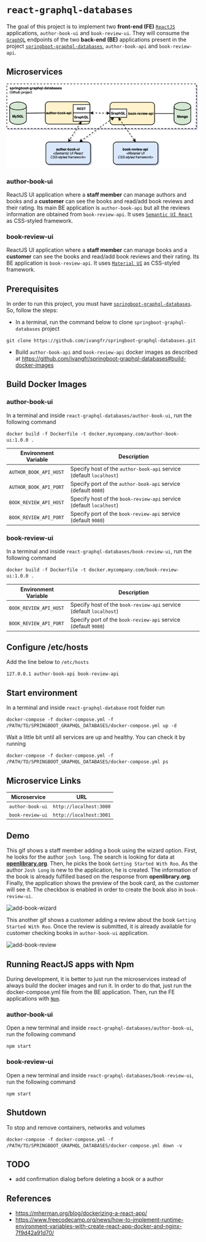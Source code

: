 # `react-graphql-databases`

The goal of this project is to implement two **front-end (FE)** [`ReactJS`](https://reactjs.org/) applications, `author-book-ui` and `book-review-ui`. They will consume the [`GraphQL`](https://graphql.org/) endpoints of the two **back-end (BE)** applications present in the project [`springboot-graphql-databases`](https://github.com/ivangfr/springboot-graphql-databases), `author-book-api` and `book-review-api`.

## Microservices

![project-diagram](images/project-diagram-FE.png)

### author-book-ui

ReactJS UI application where a **staff member** can manage authors and books and a **customer** can see the books and read/add book reviews and their rating. Its main BE application is `author-book-api` but all the reviews information are obtained from `book-review-api`. It uses [`Semantic UI React`](https://react.semantic-ui.com/) as CSS-styled framework.

### book-review-ui

ReactJS UI application where a **staff member** can manage books and a **customer** can see the books and read/add book reviews and their rating. Its BE application is `book-review-api`. It uses [`Material UI`](https://material-ui.com/) as CSS-styled framework. 

## Prerequisites

In order to run this project, you must have [`springboot-graphql-databases`](https://github.com/ivangfr/springboot-graphql-databases). So, follow the steps:

- In a terminal, run the command below to clone `springboot-graphql-databases` project
```
git clone https://github.com/ivangfr/springboot-graphql-databases.git
```

- Build `author-book-api` and `book-review-api` docker images as described at https://github.com/ivangfr/springboot-graphql-databases#build-docker-images

## Build Docker Images

### author-book-ui

In a terminal and inside `react-graphql-databases/author-book-ui`, run the following command
```
docker build -f Dockerfile -t docker.mycompany.com/author-book-ui:1.0.0 .
```

| Environment Variable   | Description                                                         |
| ---------------------- | ------------------------------------------------------------------- |
| `AUTHOR_BOOK_API_HOST` | Specify host of the `author-book-api` service (default `localhost`) |
| `AUTHOR_BOOK_API_PORT` | Specify port of the `author-book-api` service (default `8080`)      |
| `BOOK_REVIEW_API_HOST` | Specify host of the `book-review-api` service (default `localhost`) |
| `BOOK_REVIEW_API_PORT` | Specify port of the `book-review-api` service (default `9080`)      |

### book-review-ui

In a terminal and inside `react-graphql-databases/book-review-ui`, run the following command
```
docker build -f Dockerfile -t docker.mycompany.com/book-review-ui:1.0.0 .
```

| Environment Variable   | Description                                                         |
| ---------------------- | ------------------------------------------------------------------- |
| `BOOK_REVIEW_API_HOST` | Specify host of the `book-review-api` service (default `localhost`) |
| `BOOK_REVIEW_API_PORT` | Specify port of the `book-review-api` service (default `9080`)      |

## Configure /etc/hosts

Add the line below to `/etc/hosts`
```
127.0.0.1 author-book-api book-review-api
```

## Start environment

In a terminal and inside `react-graphql-database` root folder run
```
docker-compose -f docker-compose.yml -f /PATH/TO/SPRINGBOOT_GRAPHQL_DATABASES/docker-compose.yml up -d
```

Wait a little bit until all services are up and healthy. You can check it by running
```
docker-compose -f docker-compose.yml -f /PATH/TO/SPRINGBOOT_GRAPHQL_DATABASES/docker-compose.yml ps
```

## Microservice Links

| Microservice     | URL                     |
| ---------------- | ----------------------- |
| `author-book-ui` | `http://localhost:3000` |
| `book-review-ui` | `http://localhost:3001` |

## Demo

This gif shows a staff member adding a book using the wizard option. First, he looks for the author `josh long`. The search is looking for data at [**openlibrary.org**](https://openlibrary.org/). Then, he picks the book `Getting Started With Roo`. As the author `Josh Long` is new to the application, he is created. The information of the book is already fulfilled based on the response from **openlibrary.org**. Finally, the application shows the preview of the book card, as the customer will see it. The checkbox is enabled in order to create the book also in `book-review-ui`.

![add-book-wizard](images/add-book-wizard.gif)

This another gif shows a customer adding a review about the book `Getting Started With Roo`. Once the review is submitted, it is already available for customer checking books in `author-book-ui` application.

![add-book-review](images/add-book-review.gif)

## Running ReactJS apps with Npm

During development, it is better to just run the microservices instead of always build the docker images and run it. In order to do that, just run the docker-compose.yml file from the BE application. Then, run the FE applications with [`Npm`](https://www.npmjs.com/).

### author-book-ui

Open a new terminal and inside `react-graphql-databases/author-book-ui`, run the following command
```
npm start
```

### book-review-ui

Open a new terminal and inside `react-graphql-databases/book-review-ui`, run the following command
```
npm start
```

## Shutdown

To stop and remove containers, networks and volumes
```
docker-compose -f docker-compose.yml -f /PATH/TO/SPRINGBOOT_GRAPHQL_DATABASES/docker-compose.yml down -v
```

## TODO

- add confirmation dialog before deleting a book or a author

## References

- https://mherman.org/blog/dockerizing-a-react-app/
- https://www.freecodecamp.org/news/how-to-implement-runtime-environment-variables-with-create-react-app-docker-and-nginx-7f9d42a91d70/